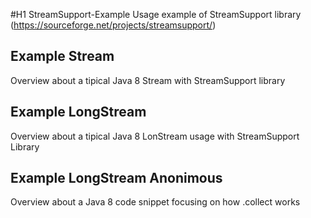 #H1 StreamSupport-Example
Usage example of StreamSupport library (https://sourceforge.net/projects/streamsupport/)

## Example Stream 
Overview about a tipical Java 8 Stream with StreamSupport library

## Example LongStream
Overview about a tipical Java 8 LonStream usage with StreamSupport Library

## Example LongStream Anonimous
Overview about a Java 8 code snippet focusing on how .collect works
